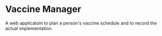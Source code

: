 # Vaccine Manager

A web applicatoin to plan a person's vaccine schedule and to record the actual implementation.